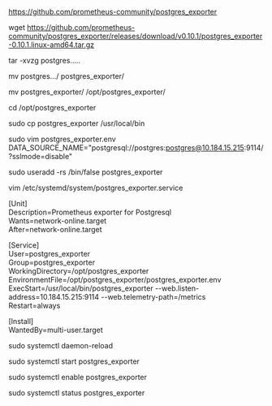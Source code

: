 https://github.com/prometheus-community/postgres_exporter

wget https://github.com/prometheus-community/postgres_exporter/releases/download/v0.10.1/postgres_exporter-0.10.1.linux-amd64.tar.gz

tar -xvzg postgres.....

mv postgres.../ postgres_exporter/

mv postgres_exporter/ /opt/postgres_exporter/

cd /opt/postgres_exporter

sudo cp postgres_exporter /usr/local/bin

sudo vim postgres_exporter.env<br>
DATA_SOURCE_NAME="postgresql://postgres:postgres@10.184.15.215:9114/?sslmode=disable"<br>

sudo useradd -rs /bin/false postgres_exporter

vim /etc/systemd/system/postgres_exporter.service


[Unit]<br>
Description=Prometheus exporter for Postgresql<br>
Wants=network-online.target<br>
After=network-online.target<br>

[Service]<br>
User=postgres_exporter<br>
Group=postgres_exporter<br>
WorkingDirectory=/opt/postgres_exporter<br>
EnvironmentFile=/opt/postgres_exporter/postgres_exporter.env<br>
ExecStart=/usr/local/bin/postgres_exporter --web.listen-address=10.184.15.215:9114 --web.telemetry-path=/metrics<br>
Restart=always<br>

[Install]<br>
WantedBy=multi-user.target<br>

sudo systemctl daemon-reload

sudo systemctl start postgres_exporter

sudo systemctl enable postgres_exporter

sudo systemctl status postgres_exporter
